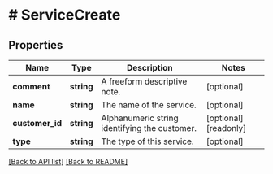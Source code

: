 # # ServiceCreate

## Properties

Name | Type | Description | Notes
------------ | ------------- | ------------- | -------------
**comment** | **string** | A freeform descriptive note. | [optional]
**name** | **string** | The name of the service. | [optional]
**customer_id** | **string** | Alphanumeric string identifying the customer. | [optional] [readonly]
**type** | **string** | The type of this service. | [optional]

[[Back to API list]](../../README.md#endpoints) [[Back to README]](../../README.md)
